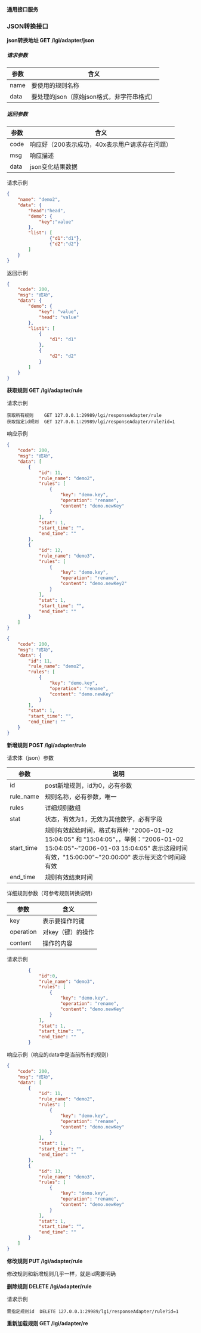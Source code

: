 **通用接口服务**

### JSON转换接口


**json转换地址  GET /lgi/adapter/json**

##### 请求参数

| 参数 | 含义                                       |
| ---- | ------------------------------------------ |
| name | 要使用的规则名称                           |
| data | 要处理的json（原始json格式，非字符串格式） |

##### 返回参数

| 参数 | 含义                                           |
| ---- | ---------------------------------------------- |
| code | 响应好（200表示成功，40x表示用户请求存在问题） |
| msg  | 响应描述                                       |
| data | json变化结果数据                               |

请求示例

```json
{
    "name": "demo2",
    "data": {
        "head":"head",
        "demo": {
            "key":"value"
        },
        "list": [
                {"d1":"d1"},
                {"d2":"d2"}
        ]
    }
}
```

返回示例

```json
{
    "code": 200,
    "msg": "成功",
    "data": {
        "demo": {
            "key": "value",
            "head": "value"
        },
        "list1": [
            {
                "d1": "d1"
            },
            {
                "d2": "d2"
            }
        ]
    }
}
```

**获取规则  GET /lgi/adapter/rule**

请求示例

```
获取所有规则    GET 127.0.0.1:29989/lgi/responseAdapter/rule 
获取指定id规则  GET 127.0.0.1:29989/lgi/responseAdapter/rule?id=1 
```

响应示例

```json
{
    "code": 200,
    "msg": "成功",
    "data": [
        {
            "id": 11,
            "rule_name": "demo2",
            "rules": [
                {
                    "key": "demo.key",
                    "operation": "rename",
                    "content": "demo.newKey"
                }
            ],
            "stat": 1,
            "start_time": "",
            "end_time": ""
        },
        {
            "id": 12,
            "rule_name": "demo3",
            "rules": [
                {
                    "key": "demo.key",
                    "operation": "rename",
                    "content": "demo.newKey2"
                }
            ],
            "stat": 1,
            "start_time": "",
            "end_time": ""
        }
    ]
}
```

```json
{
    "code": 200,
    "msg": "成功",
    "data": {
        "id": 11,
        "rule_name": "demo2",
        "rules": [
            {
                "key": "demo.key",
                "operation": "rename",
                "content": "demo.newKey"
            }
        ],
        "stat": 1,
        "start_time": "",
        "end_time": ""
    }
}
```

**新增规则  POST /lgi/adapter/rule**

请求体（json）参数

| 参数       | 说明                                                         |
| ---------- | ------------------------------------------------------------ |
| id         | post新增规则，id为0，必有参数                                |
| rule_name  | 规则名称，必有参数，唯一                                     |
| rules      | 详细规则数组                                                 |
| stat       | 状态，有效为1，无效为其他数字，必有字段                      |
| start_time | 规则有效起始时间，格式有两种: "2006-01-02 15:04:05" 和 "15:04:05"，，举例："2006-01-02 15:04:05"~"2006-01-03 15:04:05" 表示这段时间有效，"15:00:00"~"20:00:00" 表示每天这个时间段有效 |
| end_time   | 规则有效结束时间                                             |

详细规则参数（可参考规则转换说明）

| 参数      | 含义              |
| --------- | ----------------- |
| key       | 表示要操作的键    |
| operation | 对key（键）的操作 |
| content   | 操作的内容        |

请求示例

```json
        {
            "id":0,
            "rule_name": "demo3",
            "rules": [
                {
                    "key": "demo.key",
                    "operation": "rename",
                    "content": "demo.newKey"
                }
            ],
            "stat": 1,
            "start_time": "",
            "end_time": ""
        }
```

响应示例（响应的data中是当前所有的规则）

```json
{
    "code": 200,
    "msg": "成功",
    "data": [
        {
            "id": 11,
            "rule_name": "demo2",
            "rules": [
                {
                    "key": "demo.key",
                    "operation": "rename",
                    "content": "demo.newKey"
                }
            ],
            "stat": 1,
            "start_time": "",
            "end_time": ""
        },
        {
            "id": 13,
            "rule_name": "demo3",
            "rules": [
                {
                    "key": "demo.key",
                    "operation": "rename",
                    "content": "demo.newKey"
                }
            ],
            "stat": 1,
            "start_time": "",
            "end_time": ""
        }
    ]
}
```

**修改规则  PUT  /lgi/adapter/rule**

修改规则和新增规则几乎一样，就是id需要明确

**删除规则  DELETE  /lgi/adapter/rule**

请求示例

```
需指定规则id  DELETE 127.0.0.1:29989/lgi/responseAdapter/rule?id=1 
```

**重新加载规则  GET /lgi/adapter/re**

